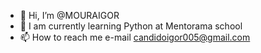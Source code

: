 - 👋 Hi, I’m @MOURAIGOR
- 🌱 I am currently learning Python at Mentorama school
- 📫 How to reach me  e-mail candidoigor005@gmail.com
<!---
MOURAIGOR/MOURAIGOR is a ✨ special ✨ repository because its `README.md` (this file) appears on your GitHub profile.
You can click the Preview link to take a look at your changes.
--->
